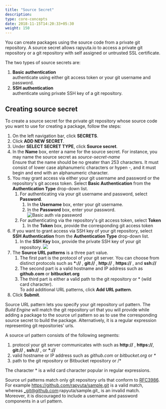 ```yaml
---
title: "Source Secret"
description:
type: core-concepts
date: 2018-11-15T14:20:33+05:30
weight: 150
---
```

You can create packages using the source code from a private git repository.
A source secret allows rapyuta.io to access a private git repository or a git
repository with self assigned or untrusted SSL certificate.

The two types of source secrets are:

1. **Basic authentication**    
   authenticate using either git access token or your git username and password.
2. **SSH authentication**    
   authenticate using private SSH key of a git repository.

## Creating source secret
To create a source secret for the private git repository whose source code you
want to use for creating a package, follow the steps:

1. On the left navigation bar, click **SECRETS**.
2. Click **ADD NEW SECRET**.
3. Under **SELECT SECRET TYPE**, click **Source secret**.
4. In the **Name** box, enter a name for the source secret.
   For instance, you may name the source secret as _source-secret-name_    
   Ensure that the name should be no greater than 253 characters. It must
   consist of lower case alphanumeric characters or hypen -, and it must begin
   and end with an alphanumeric character.
5. You may grant access via either your git username and password or the
   repository's git access token. Select **Basic Authentication** from the
   **Authentication Type** drop-down list.
	1. For authenticating via your git username and password, select **Password**.
		1. In the **Username** box, enter your git username.
		2. In the **Password** box, enter your password.
        ![Basic auth via password](/images/core-concepts/source-secret/basicauth-password.png?classes=border)
	2. For authenticating via the repository's git access token, select **Token**
		1. In the **Token** box, provide the corresponding git access token
6. If you want to grant access via SSH key of your git repository, select **SSH
   Authentication** from the **Authentication Type** drop-down list.
	1. In the **SSH Key** box, provide the private SSH key of your git repository.
    ![](/images/core-concepts/source-secret/sshauth.png?classes=border)
7. The **Source URL patterns** is a three part value.
	1. The first part is the protocol of your git server. You can choose from
	   distinct protocols such as **\*://** , **git://** , **http://** ,
	   **https://** , and **ssh://**
	2. The second part is a valid hostname and IP address such as
	   **github.com** or **bitbucket.org**
	3. The third part is either a valid path to the git
	   repository or * (wild card character).    
    To add additional URL patterns, click **Add URL pattern**.    
8. Click **Submit**.

Source URL pattern lets you specify your git repository url pattern. The _Build
Engine_ will match the git repository url that you will provide while adding a package
to the source url pattern so as to use the corresponding source secret to build
the package. Alternatively, it is a regular expression representing git
repositories' urls.

A source url pattern consists of the following segments:

1. protocol your git server communicates with such as **http://** , **https://**,
   **git://** , **ssh://** , or  **\*://**
2. valid hostname or IP address such as _github.com_ or _bitbucket.org_ or _*_
3. path to the git repository or Bitbucket repository or /*

The character * is a wild card character popular in regular expressions.

Source url patterns match only git repository urls that conform to [RFC3986](https://tools.ietf.org/html/rfc3986).
For example https://github.com/rapyuta/sample.git is a valid match,
whereas _git@github.com:rapyuta/sample.git_ is an invalid match. Moreover, it is
discouraged to include a username and password components in a url pattern.
